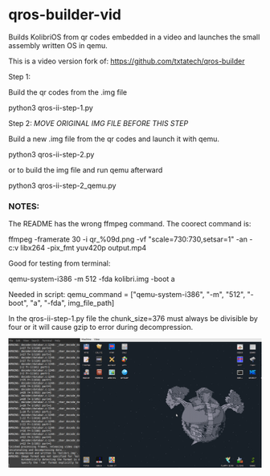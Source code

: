 # qros-builder-vid
Builds KolibriOS from qr codes embedded in a video and launches the small assembly written OS in qemu.

This is a video version fork of: https://github.com/txtatech/qros-builder

Step 1:

Build the qr codes from the .img file

python3 qros-ii-step-1.py

Step 2: *MOVE ORIGINAL IMG FILE BEFORE THIS STEP*

Build a new .img file from the qr codes and launch it with qemu.

python3 qros-ii-step-2.py

or to build the img file and run qemu afterward

python3 qros-ii-step-2_qemu.py


### NOTES:
The README has the wrong ffmpeg command. The coorect command is:

ffmpeg -framerate 30 -i qr_%09d.png -vf "scale=730:730,setsar=1" -an -c:v libx264 -pix_fmt yuv420p output.mp4

Good for testing from terminal:

qemu-system-i386 -m 512 -fda kolibri.img -boot a

Needed in script:
qemu_command = ["qemu-system-i386", "-m", "512", "-boot", "a", "-fda", img_file_path]

In the qros-ii-step-1.py file the chunk_size=376 must always be divisible by four or it will cause gzip to error during decompression.

![Example-1](https://github.com/txtatech/qros-builder-vid/blob/main/qros-builder-vid/examples/Example-1.png)
